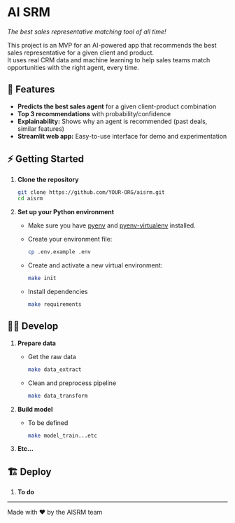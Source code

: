 # AI SRM

_The best sales representative matching tool of all time!_

This project is an MVP for an AI-powered app that recommends the best sales representative for a given client and product.  
It uses real CRM data and machine learning to help sales teams match opportunities with the right agent, every time.

## 🚀 Features

- **Predicts the best sales agent** for a given client-product combination
- **Top 3 recommendations** with probability/confidence
- **Explainability:** Shows why an agent is recommended (past deals, similar features)
- **Streamlit web app:** Easy-to-use interface for demo and experimentation

## ⚡️ Getting Started

1. **Clone the repository**

    ```bash
    git clone https://github.com/YOUR-ORG/aisrm.git
    cd aisrm
    ```

2. **Set up your Python environment**

    - Make sure you have [pyenv](https://github.com/pyenv/pyenv) and [pyenv-virtualenv](https://github.com/pyenv/pyenv-virtualenv) installed.

    - Create your environment file:

        ```bash
    	cp .env.example .env
        ```

    - Create and activate a new virtual environment:

        ```bash
        make init
        ```

    - Install dependencies

        ```bash
        make requirements
        ```

## 👨‍💻 Develop

1. **Prepare data**

    - Get the raw data

        ```bash
        make data_extract
        ```

    - Clean and preprocess pipeline

        ```bash
        make data_transform
        ```

2. **Build model**

    - To be defined

        ```bash
        make model_train...etc
        ```

3. **Etc...**

## 🏗️ Deploy

1. **To do**

---

Made with ❤️ by the AISRM team
